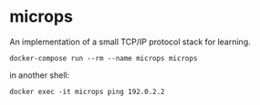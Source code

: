 # microps

An implementation of a small TCP/IP protocol stack for learning.

```shell
docker-compose run --rm --name microps microps
```

in another shell:

```shell
docker exec -it microps ping 192.0.2.2
```

